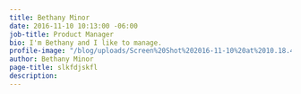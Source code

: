```yaml
---
title: Bethany Minor
date: 2016-11-10 10:13:00 -06:00
job-title: Product Manager
bio: I'm Bethany and I like to manage.
profile-image: "/blog/uploads/Screen%20Shot%202016-11-10%20at%2010.18.46%20AM.png"
author: Bethany Minor
page-title: slkfdjskfl
description: 
---
```


